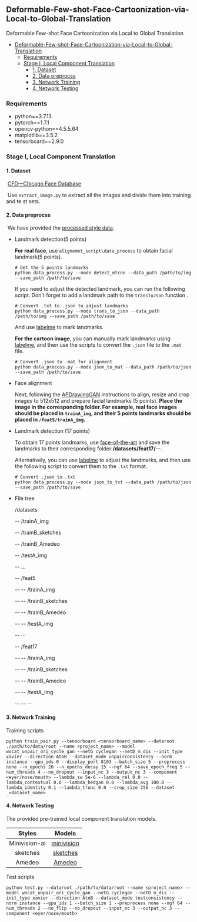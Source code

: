 ## Deformable-Few-shot-Face-Cartoonization-via-Local-to-Global-Translation
Deformable Few-shot Face Cartoonization via Local to Global Translation


- [Deformable-Few-shot-Face-Cartoonization-via-Local-to-Global-Translation](#deformable-few-shot-face-cartoonization-via-local-to-global-translation)
  - [Requirements](#requirements)
  - [Stage I, Local Component Translation](#stage-i-local-component-translation)
    - [1. Dataset](#1-dataset)
    - [2. Data preprocss](#2-data-preprocss)
    - [3. Network Training](#3-network-training)
    - [4. Network Testing](#4-network-testing)


### Requirements

- python==3.7.13
- pytorch==1.7.1
- opencv-python==4.5.5.64
- matplotlib==3.5.2
- tensorboard==2.9.0

### Stage I, Local Component Translation 

#### 1. Dataset

​	[CFD—Chicago Face Database](https://www.chicagofaces.org/)

​	Use `extract_image.py` to extract all the images and divide them into training and te st sets.

#### 2. Data preprocss

​	We have provided the [processed style data](https://drive.google.com/drive/folders/1KV2oxNO-rd61qxonzlcC11tNL0NzhCDF?usp=sharing).

- Landmark detection(5 points)

  **For real face**, use `alignemnt_script\data_process` to obtain facial landmark(5 points).

  ```shell
  # Get the 5 points landmarks
  python data_process.py --mode detect_mtcnn --data_path /path/to/img --save_path /path/to/save
  ```

  If you need to adjust the detected landmark, you can run the following script. Don't forget to add a landmark path to the `transToJson` function  .

  ```shell
  # Convert .txt to .json to adjust landmarks
  python data_process.py --mode trans_to_json --data_path
  /path/to/img --save_path /path/to/save
  ```

  And use [labelme](https://github.com/wkentaro/labelme) to mark landmarks.

  **For the cartoon image**, you can manually mark landmarks using [labelme](https://github.com/wkentaro/labelme), and then use the scripts to convert the `.json` file to the `.mat` file.  

  ```shell
  # Convert .json to .mat for alignment
  python data_process.py --mode json_to_mat --data_path /path/to/json --save_path /path/to/save
  ```

- Face alignment

  Next, following the [APDrawingGAN](https://github.com/yiranran/APDrawingGAN/tree/master/preprocess) instructions to align, resize and crop images to 512x512 and prepare facial landmarks (5 points). **Place the image in the corresponding folder. For example, real face images should be placed in `trainA_img`, and their 5 points landmarks should be placed in `/feat5/trainA_img`.**
  
- Landmark detection (17 points)

  To obtain 17 points landmarks, use [face-of-the-art](https://faculty.runi.ac.il/arik/site/foa/face-of-art.asp) and save the landmarks to their corresponding folder **/datasets/feat17/···**. 

  Alternatively, you can use [labelme](https://github.com/wkentaro/labelme) to adjust the landmarks, and then use the following script to convert them to the `.txt` format.

  ```shell
  # Convert .json to .txt
  python data_process.py --mode json_to_txt --data_path /path/to/json --save_path /path/to/save
  ```

- File tree

  /datasets

  -- /trainA_img

  -- /trainB_sketches

  -- /trainB_Amedeo

  -- /testA_img

  -- ...

  -- /feat5

  --   -- /trainA_img

  --   -- /trainB_sketches

  --   -- /trainB_Amedeo

  --   -- /testA_img

  -- ···

  -- /feat17

  --   -- /trainA_img

  --   -- /trainB_sketches

  --   -- /trainB_Amedeo

  --   -- /testA_img

  --   -- ···


#### 3. Network Training

Training scripts

```shell
python train_pair.py --tensorboard <tensorboard_name> --dataroot ./path/to/data/root --name <project_name> --model wocat_unpair_ori_cycle_gan --netG cyclegan --netD m_dis --init_type xavier --direction AtoB --dataset_mode unpairconsistency --norm instance --gpu_ids 0 --display_port 8103 --batch_size 5 --preprocess none --n_epochs 20 --n_epochs_decay 15 --ngf 64 --save_epoch_freq 5 --num_threads 4 --no_dropout --input_nc 3 --output_nc 3 --component <eyer/nose/mouth> --lambda_sw 5e-6 --lambda_rel 0.0 --lambda_contextual 0.0 --lambda_hedgan 0.0 --lambda_avg 100.0 --lambda_identity 0.1 --lambda_trunc 0.0 --crop_size 256 --dataset _<dataset_name>
```
#### 4. Network Testing

The provided pre-trained local component translation models.

|    Styles     |                            Models                            |
| :-----------: | :----------------------------------------------------------: |
| Minivision-ai | [minivision](https://drive.google.com/drive/folders/1RGsOJovz22k7yYLxt7uLCtrD6NC59Ef6?usp=sharing) |
|   sketches    | [sketches](https://drive.google.com/drive/folders/1iAsLRLfvKVbl5-YSX1-ZUEOFSVubaxXz?usp=sharing) |
|    Amedeo     | [Amedeo](https://drive.google.com/drive/folders/1TApf9MH4PQ6EGcfCa1H_kJA3PeJXRrH-?usp=sharing) |

Test scripts

```shell
python test.py --dataroot ./path/to/data/root --name <project_name> --model wocat_unpair_ori_cycle_gan --netG cyclegan --netD m_dis --init_type xavier --direction AtoB --dataset_mode testconsistency --norm instance --gpu_ids 1 --batch_size 1 --preprocess none --ngf 64 --num_threads 2 --no_flip --no_dropout --input_nc 3 --output_nc 3 --component <eyer/nose/mouth>
```
